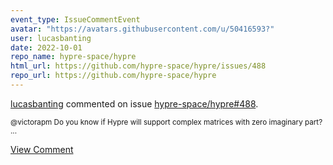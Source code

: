 ```yaml
---
event_type: IssueCommentEvent
avatar: "https://avatars.githubusercontent.com/u/50416593?"
user: lucasbanting
date: 2022-10-01
repo_name: hypre-space/hypre
html_url: https://github.com/hypre-space/hypre/issues/488
repo_url: https://github.com/hypre-space/hypre
---
```


<a href='https://github.com/lucasbanting' target='_blank'>lucasbanting</a> commented on issue <a href='https://github.com/hypre-space/hypre/issues/488' target='_blank'>hypre-space/hypre#488</a>.

<small>@victorapm Do you know if Hypre will support complex matrices with zero imaginary part?...</small>

<a href='https://github.com/hypre-space/hypre/issues/488' target='_blank'>View Comment</a>